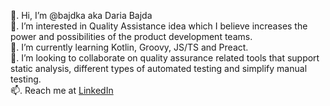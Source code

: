 👋. Hi, I’m @bajdka aka Daria Bajda\
👀. I’m interested in Quality Assistance idea which I believe increases the power and possibilities of the product development teams.\
🌱. I’m currently learning Kotlin, Groovy, JS/TS and Preact.\
💞️. I’m looking to collaborate on quality assurance related tools that support static analysis, different types of automated testing and simplify manual testing.\
📫. Reach me at [LinkedIn](https://pl.linkedin.com/in/dariabajda)

<!---
bajdka/bajdka is a ✨ special ✨ repository because its `README.md` (this file) appears on your GitHub profile.
You can click the Preview link to take a look at your changes.
--->
